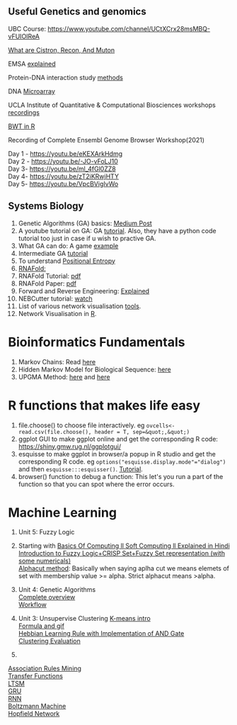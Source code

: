 ## Useful Genetics and genomics

UBC Course: https://www.youtube.com/channel/UCtXCrx28msMBQ-vFUIOIReA

[What are Cistron, Recon, And Muton](https://www.chegg.com/homework-help/definitions/cistron-recon-and-muton-14)

EMSA [explained](https://www.youtube.com/watch?v=G7VZfFM5YM8)

Protein-DNA interaction study [methods](https://www.youtube.com/watch?v=thd6aPeS4nU)

DNA [Microarray](https://www.youtube.com/watch?v=6ZzFihESjp0)

UCLA Institute of Quantitative & Computational Biosciences workshops [recordings](https://qcb.ucla.edu/collaboratory/workshops/w1-intro-to-unix-command-line/)

[BWT in R](https://rpubs.com/geest007/BWT)

Recording of Complete Ensembl Genome Browser Workshop(2021)

Day 1 - https://youtu.be/eKEXArkHdmg<br>
Day 2 - https://youtu.be/-JO-vFoLJ10<br>
Day 3- https://youtu.be/ml_4fGl0ZZ8<br>
Day 4- https://youtu.be/zT2iKRwjHTY<br>
Day 5- https://youtu.be/VpcBVigIvWo<br>


## Systems Biology

1. Genetic Algorithms (GA) basics: [Medium Post](https://towardsdatascience.com/introduction-to-genetic-algorithms-including-example-code-e396e98d8bf3)
2. A youtube tutorial on GA: GA [tutorial](https://www.youtube.com/watch?v=uQj5UNhCPuo). Also, they have a python code tutorial too just in case if u wish to practive GA.
3. What GA can do: A game [example](https://www.youtube.com/watch?v=Gl3EjiVlz_4)
4. Intermediate GA [tutorial](https://www.youtube.com/watch?v=7J-DfS52bnI)
5. To understand [Positional Entropy](https://youtu.be/Prfg9nN2v0k)
6. [RNAFold:](https://slideplayer.com/slide/4805673/)
7. RNAFold Tutorial: [pdf](https://algosb2019.sciencesconf.org/data/RNAtutorial.pdf)
8. RNAFold Paper: [pdf](https://www.ncbi.nlm.nih.gov/pmc/articles/PMC1370799/)
9. Forward and Reverse Engineering: [Explained](https://techdifferences.com/difference-between-forward-engineering-and-reverse-engineering.html)
10. NEBCutter tutorial: [watch](https://www.youtube.com/watch?v=IgAAq6mkUH0)
11. List of various network visualisation [tools](https://bioinformaticsonline.com/pages/view/35386/list-of-visualization-tools-for-network-biology).
12. Network Visualisation in [R](https://github.com/Rohit-Satyam/jmi-notes/blob/main/README.md).


# Bioinformatics Fundamentals

1. Markov Chains: Read [here](https://towardsdatascience.com/introduction-to-markov-chains-50da3645a50d)
2. Hidden Markov Model for Biological Sequence: [here](https://towardsdatascience.com/hidden-markov-model-applied-to-biological-sequence-373d2b5a24c)
3. UPGMA Method: [here](https://www.youtube.com/watch?v=c2y9s_E2184) and [here](http://www.slimsuite.unsw.edu.au/teaching/upgma/)

# R functions that makes life easy
1. file.choose() to choose file interactively. eg `ovcells<- read.csv(file.choose(), header = T, sep=&quot;,&quot;)`
2. ggplot GUI to make ggplot online and get the corresponding R code: https://shiny.gmw.rug.nl/ggplotgui/
3. esquisse to make ggplot in browser/a popup in R studio and get the corresponding R code. eg `options("esquisse.display.mode"="dialog")` and then `esquisse:::esquisser()`. [Tutorial](https://www.youtube.com/watch?v=xA9PMizB1VA).
4. browser() function to debug a function: This let's you run a part of the function so that you can spot where the error occurs.

# Machine Learning

1. Unit 5: Fuzzy Logic<br>
2. Starting with [Basics Of Computing ll Soft Computing ll Explained in Hindi](https://www.youtube.com/watch?v=8LdZMqcFEHs&list=PLYwpaL_SFmcCPUl8mAnb4g1oExKd0n4Gw)<br>
[Introduction to Fuzzy Logic+CRISP Set+Fuzzy Set representation (with some numericals)](https://www.youtube.com/watch?v=LUz-FbwPh3Q)<br>
[Alphacut method](https://youtu.be/vSM9Z0svr9I): Basically when saying aplha cut we means elemets of set with membership value >= alpha. Strict alphacut means >alpha.

2. Unit 4: Genetic Algorithms <br>
[Complete overview](https://towardsdatascience.com/introduction-to-genetic-algorithms-including-example-code-e396e98d8bf3) <br>
[Workflow](https://medium.com/geekculture/introduction-to-genetic-algorithm-d417119040b7)


3. Unit 3: Unsupervise Clustering 
[K-means intro](https://medium.com/data-folks-indonesia/step-by-step-to-understanding-k-means-clustering-and-implementation-with-sklearn-b55803f519d6)<br>
[Formula and gif](https://medium.com/analytics-vidhya/k-means-clustering-3ce2456db7f1)<br>
[Hebbian Learning Rule with Implementation of AND Gate](https://www.geeksforgeeks.org/hebbian-learning-rule-with-implementation-of-and-gate/)<br>
[Clustering Evaluation](https://towardsdatascience.com/clustering-evaluation-strategies-98a4006fcfc)<br>

4. 
[Association Rules Mining](https://edwardnataniel.github.io/blog/association/)<br>
[Transfer Functions](https://mlnotebook.github.io/post/transfer-functions/)<br>
[LTSM](https://youtu.be/LfnrRPFhkuY)<br>
[GRU](https://youtu.be/tOuXgORsXJ4)<br>
[RNN](https://youtu.be/Y2wfIKQyd1I)<br>
[Boltzmann Machine](https://medium.com/machine-learning-researcher/boltzmann-machine-c2ce76d94da5)<br>
[Hopfield Network](https://medium.com/@serbanliviu/hopfield-nets-and-the-brain-e5880070cdba)<br>
